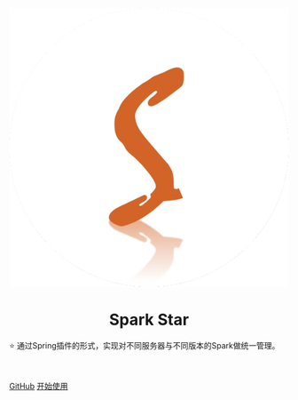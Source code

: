 ![logo](assets/images/logo.png)

<h1 align="center" style="font-weight: bold">
    Spark Star
</h1>

<p style="">
    ⭐ 通过Spring插件的形式，实现对不同服务器与不同版本的Spark做统一管理。
</p>

<br/>
<br/>

<div class="buttons">
  <a href="https://github.com/ispong/spark-star/" target="_blank"><span>GitHub</span></a>
  <a href="#/README"><span>开始使用</span></a>
</div>
